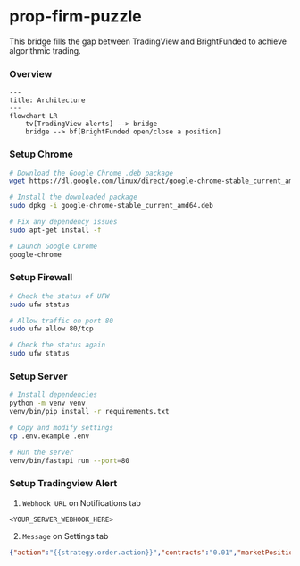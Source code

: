 # prop-firm-puzzle
This bridge fills the gap between TradingView and BrightFunded to achieve algorithmic trading.

### Overview
```mermaid
---
title: Architecture
---
flowchart LR
    tv[TradingView alerts] --> bridge
    bridge --> bf[BrightFunded open/close a position]
```

### Setup Chrome
```sh
# Download the Google Chrome .deb package
wget https://dl.google.com/linux/direct/google-chrome-stable_current_amd64.deb

# Install the downloaded package
sudo dpkg -i google-chrome-stable_current_amd64.deb

# Fix any dependency issues
sudo apt-get install -f

# Launch Google Chrome
google-chrome
```

### Setup Firewall
```sh
# Check the status of UFW
sudo ufw status

# Allow traffic on port 80
sudo ufw allow 80/tcp

# Check the status again
sudo ufw status
```

### Setup Server
```sh
# Install dependencies
python -m venv venv
venv/bin/pip install -r requirements.txt

# Copy and modify settings
cp .env.example .env
```

```sh
# Run the server
venv/bin/fastapi run --port=80
```

### Setup Tradingview Alert
1. `Webhook URL` on Notifications tab
```
<YOUR_SERVER_WEBHOOK_HERE>
```
2. `Message` on Settings tab
```json
{"action":"{{strategy.order.action}}","contracts":"0.01","marketPosition":"{{strategy.market_position}}","positionSize":"{{strategy.position_size}}","prevMarketPosition":"{{strategy.prev_market_position}}","price":"{{close}}","symbol":"{{ticker}}","time":"{{timenow}}"}
```
